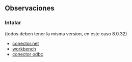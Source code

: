  ## Observaciones


### Intalar 

[workbench]:https://drive.usercontent.google.com/download?id=16fX6yShjAwO1NhWBSWZLDlGPBA_GcyXu&export=download&authuser=0&confirm=t&uuid=54b5504f-21d1-427c-a19f-7525936c27f5&at=APZUnTV0PAx0f6QI7YR09HBZPCCl:1692737673291

[conector.net]:https://downloads.mysql.com/archives/c-net/

[conector odbc]:https://downloads.mysql.com/archives/c-odbc/

(todos deben tener la misma version, en este caso 8.0.32)
- [conector.net] 
- [workbench]
- [conector odbc]

